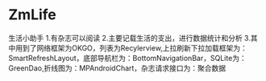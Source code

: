 # ZmLife
生活小助手
1.有杂志可以阅读
2.主要记载生活的支出，进行数据统计和分析
3.其中用到了网络框架为OKGO，列表为Recylerview,上拉刷新下拉加载框架为：SmartRefreshLayout，底部导航栏为：BottomNavigationBar，SQLite为：GreenDao,折线图为：MPAndroidChart，杂志请求接口为：聚合数据
